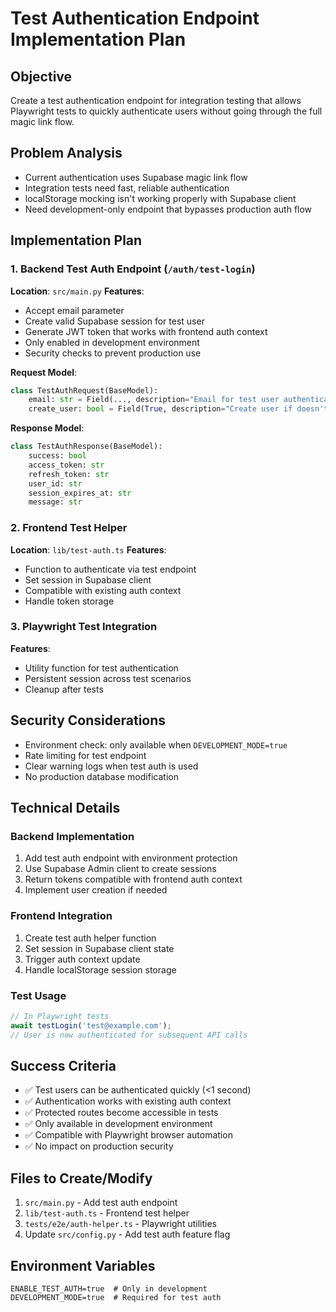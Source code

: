 # Test Authentication Endpoint Implementation Plan

## Objective
Create a test authentication endpoint for integration testing that allows Playwright tests to quickly authenticate users without going through the full magic link flow.

## Problem Analysis
- Current authentication uses Supabase magic link flow
- Integration tests need fast, reliable authentication
- localStorage mocking isn't working properly with Supabase client
- Need development-only endpoint that bypasses production auth flow

## Implementation Plan

### 1. Backend Test Auth Endpoint (`/auth/test-login`)
**Location**: `src/main.py`
**Features**:
- Accept email parameter
- Create valid Supabase session for test user
- Generate JWT token that works with frontend auth context
- Only enabled in development environment
- Security checks to prevent production use

**Request Model**:
```python
class TestAuthRequest(BaseModel):
    email: str = Field(..., description="Email for test user authentication")
    create_user: bool = Field(True, description="Create user if doesn't exist")
```

**Response Model**:
```python
class TestAuthResponse(BaseModel):
    success: bool
    access_token: str
    refresh_token: str
    user_id: str
    session_expires_at: str
    message: str
```

### 2. Frontend Test Helper
**Location**: `lib/test-auth.ts`
**Features**:
- Function to authenticate via test endpoint
- Set session in Supabase client
- Compatible with existing auth context
- Handle token storage

### 3. Playwright Test Integration
**Features**:
- Utility function for test authentication
- Persistent session across test scenarios
- Cleanup after tests

## Security Considerations
- Environment check: only available when `DEVELOPMENT_MODE=true`
- Rate limiting for test endpoint
- Clear warning logs when test auth is used
- No production database modification

## Technical Details

### Backend Implementation
1. Add test auth endpoint with environment protection
2. Use Supabase Admin client to create sessions
3. Return tokens compatible with frontend auth context
4. Implement user creation if needed

### Frontend Integration
1. Create test auth helper function
2. Set session in Supabase client state
3. Trigger auth context update
4. Handle localStorage session storage

### Test Usage
```typescript
// In Playwright tests
await testLogin('test@example.com');
// User is now authenticated for subsequent API calls
```

## Success Criteria
- ✅ Test users can be authenticated quickly (<1 second)
- ✅ Authentication works with existing auth context
- ✅ Protected routes become accessible in tests
- ✅ Only available in development environment
- ✅ Compatible with Playwright browser automation
- ✅ No impact on production security

## Files to Create/Modify
1. `src/main.py` - Add test auth endpoint
2. `lib/test-auth.ts` - Frontend test helper
3. `tests/e2e/auth-helper.ts` - Playwright utilities
4. Update `src/config.py` - Add test auth feature flag

## Environment Variables
```
ENABLE_TEST_AUTH=true  # Only in development
DEVELOPMENT_MODE=true  # Required for test auth
```